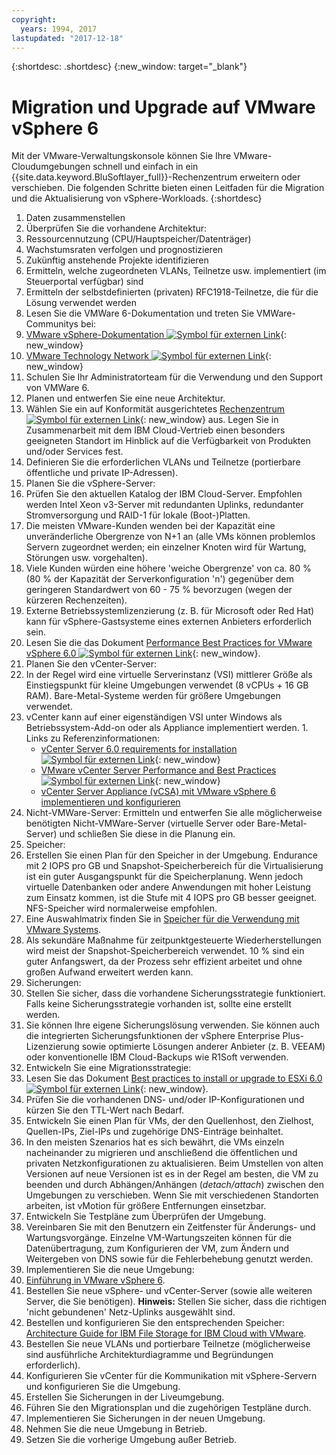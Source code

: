 ```yaml
---
copyright:
  years: 1994, 2017
lastupdated: "2017-12-18"
---
```


{:shortdesc: .shortdesc}
{:new_window: target="_blank"}

#  Migration und Upgrade auf VMware vSphere 6

Mit der VMware-Verwaltungskonsole können Sie Ihre VMware-Cloudumgebungen schnell und einfach in ein {{site.data.keyword.BluSoftlayer_full}}-Rechenzentrum erweitern oder verschieben. Die folgenden Schritte bieten einen Leitfaden für die Migration und die Aktualisierung von vSphere-Workloads.
{:shortdesc}

1. Daten zusammenstellen
2. Überprüfen Sie die vorhandene Architektur:
  1. Ressourcennutzung (CPU/Hauptspeicher/Datenträger)
  2. Wachstumsraten verfolgen und prognostizieren
  3. Zukünftig anstehende Projekte identifizieren
  4. Ermitteln, welche zugeordneten VLANs, Teilnetze usw. implementiert (im Steuerportal verfügbar) sind
  5. Ermitteln der selbstdefinierten (privaten) RFC1918-Teilnetze, die für die Lösung verwendet werden
3. Lesen Sie die VMWare 6-Dokumentation und treten Sie VMWare-Communitys bei:
  1. [VMware vSphere-Dokumentation ![Symbol für externen Link](../../icons/launch-glyph.svg "Symbol für externen Link")](https://docs.vmware.com/nl/VMware-vSphere/index.html){: new_window}
  2. [VMware Technology Network  ![Symbol für externen Link](../../icons/launch-glyph.svg "Symbol für externen Link")](https://communities.vmware.com/welcome){: new_window}
4. Schulen Sie Ihr Administratorteam für die Verwendung und den Support von VMWare 6.
5. Planen und entwerfen Sie eine neue Architektur.
6. Wählen Sie ein auf Konformität ausgerichtetes [Rechenzentrum ![Symbol für externen Link](../../icons/launch-glyph.svg "Symbol für externen Link")](https://www.ibm.com/cloud-computing/bluemix/data-centers){: new_window} aus. Legen Sie in Zusammenarbeit mit dem IBM Cloud-Vertrieb einen besonders geeigneten Standort im Hinblick auf die Verfügbarkeit von Produkten und/oder Services fest.
7. Definieren Sie die erforderlichen VLANs und Teilnetze (portierbare öffentliche und private IP-Adressen).
8. Planen Sie die vSphere-Server:
  1. Prüfen Sie den aktuellen Katalog der IBM Cloud-Server. Empfohlen werden Intel Xeon v3-Server mit redundanten Uplinks, redundanter Stromversorgung und RAID-1 für lokale (Boot-)Platten.
  2. Die meisten VMware-Kunden wenden bei der Kapazität eine unveränderliche Obergrenze von N+1 an (alle VMs können problemlos Servern zugeordnet werden; ein einzelner Knoten wird für Wartung, Störungen usw. vorgehalten).
  3. Viele Kunden würden eine höhere 'weiche Obergrenze' von ca. 80 % (80 % der Kapazität der Serverkonfiguration 'n') gegenüber dem geringeren Standardwert von 60 - 75 % bevorzugen (wegen der kürzeren Rechenzeiten).
  4. Externe Betriebssystemlizenzierung (z. B. für Microsoft oder Red Hat) kann für vSphere-Gastsysteme eines externen Anbieters erforderlich sein.
  5. Lesen Sie die das Dokument [Performance Best Practices for VMware vSphere 6.0 ![Symbol für externen Link](../../icons/launch-glyph.svg "Symbol für externen Link")](https://www.vmware.com/files/pdf/techpaper/VMware-PerfBest-Practices-vSphere6-0.pdf){: new_window}.
9. Planen Sie den vCenter-Server:
  1. In der Regel wird eine virtuelle Serverinstanz (VSI) mittlerer Größe als Einstiegspunkt für kleine Umgebungen verwendet (8 vCPUs + 16 GB RAM). Bare-Metal-Systeme werden für größere Umgebungen verwendet.
  2. vCenter kann auf einer eigenständigen VSI unter Windows als Betriebssystem-Add-on oder als Appliance implementiert werden.
    1. Links zu Referenzinformationen:
        * [vCenter Server 6.0 requirements for installation ![Symbol für externen Link](../../icons/launch-glyph.svg "Symbol für externen Link")](https://kb.vmware.com/s/article/2107948){: new_window}
        * [VMware vCenter Server Performance and Best Practices ![Symbol für externen Link](../../icons/launch-glyph.svg "Symbol für externen Link")](http://www.vmware.com/files/pdf/techpaper/vmware-vCenter6-perf.pdf){: new_window}
        * [vCenter Server Appliance (vCSA) mit VMware vSphere 6 implementieren und konfigurieren](vmware-vsphere-6-deploy-and-configure-vcenter-server-appliance-vcsa.html)
10. Nicht-VMWare-Server: Ermitteln und entwerfen Sie alle möglicherweise benötigten Nicht-VMWare-Server (virtuelle Server oder Bare-Metal-Server) und schließen Sie diese in die Planung ein.
11. Speicher:
  1. Erstellen Sie einen Plan für den Speicher in der Umgebung. Endurance mit 2 IOPS pro GB und Snapshot-Speicherbereich für die Virtualisierung ist ein guter Ausgangspunkt für die Speicherplanung. Wenn jedoch virtuelle Datenbanken oder andere Anwendungen mit hoher Leistung zum Einsatz kommen, ist die Stufe mit 4 IOPS pro GB besser geeignet. NFS-Speicher wird normalerweise empfohlen.  
  2. Eine Auswahlmatrix finden Sie in [Speicher für die Verwendung mit VMware Systems](select-storage-option-use-vmware.html).
  3. Als sekundäre Maßnahme für zeitpunktgesteuerte Wiederherstellungen wird meist der Snapshot-Speicherbereich verwendet. 10 % sind ein guter Anfangswert, da der Prozess sehr effizient arbeitet und ohne großen Aufwand erweitert werden kann.
12. Sicherungen:
  1. Stellen Sie sicher, dass die vorhandene Sicherungsstrategie funktioniert. Falls keine Sicherungsstrategie vorhanden ist, sollte eine erstellt werden.
  2. Sie können Ihre eigene Sicherungslösung verwenden. Sie können auch die integrierten Sicherungsfunktionen der vSphere Enterprise Plus-Lizenzierung sowie optimierte Lösungen anderer Anbieter (z. B. VEEAM) oder konventionelle IBM Cloud-Backups wie R1Soft verwenden.
13. Entwickeln Sie eine Migrationsstrategie:
  1. Lesen Sie das Dokument [Best practices to install or upgrade to ESXi 6.0 ![Symbol für externen Link](../../icons/launch-glyph.svg "Symbol für externen Link")](https://kb.vmware.com/s/article/2109712){: new_window}.
  2. Prüfen Sie die vorhandenen DNS- und/oder IP-Konfigurationen und kürzen Sie den TTL-Wert nach Bedarf. 
  3. Entwickeln Sie einen Plan für VMs, der den Quellenhost, den Zielhost, Quellen-IPs, Ziel-IPs und zugehörige DNS-Einträge beinhaltet.
  4. In den meisten Szenarios hat es sich bewährt, die VMs einzeln nacheinander zu migrieren und anschließend die öffentlichen und privaten Netzkonfigurationen zu aktualisieren. Beim Umstellen von alten Versionen auf neue Versionen ist es in der Regel am besten, die VM zu beenden und durch Abhängen/Anhängen (_detach/attach_) zwischen den Umgebungen zu verschieben. Wenn Sie mit verschiedenen Standorten arbeiten, ist vMotion für größere Entfernungen einsetzbar.
  5. Entwickeln Sie Testpläne zum Überprüfen der Umgebung.
  6. Vereinbaren Sie mit den Benutzern ein Zeitfenster für Änderungs- und Wartungsvorgänge. Einzelne VM-Wartungszeiten können für die Datenübertragung, zum Konfigurieren der VM, zum Ändern und Weitergeben von DNS sowie für die Fehlerbehebung genutzt werden.
14. Implementieren Sie die neue Umgebung:
  1. [Einführung in VMware vSphere 6](vmware-vsphere-6-getting-started.html).
  2. Bestellen Sie neue vSphere- und vCenter-Server (sowie alle weiteren Server, die Sie benötigen).
      **Hinweis:** Stellen Sie sicher, dass die richtigen 'nicht gebundenen' Netz-Uplinks ausgewählt sind.
  3. Bestellen und konfigurieren Sie den entsprechenden Speicher: [Architecture Guide for IBM File Storage for IBM Cloud with VMware](/docs/infrastructure/FileStorage/architecture-guide-file-storage-vmware.html).
  4. Bestellen Sie neue VLANs und portierbare Teilnetze (möglicherweise sind ausführliche Architekturdiagramme und Begründungen erforderlich).
  5. Konfigurieren Sie vCenter für die Kommunikation mit vSphere-Servern und konfigurieren Sie die Umgebung.
  6. Erstellen Sie Sicherungen in der Liveumgebung.
  7. Führen Sie den Migrationsplan und die zugehörigen Testpläne durch.
  8. Implementieren Sie Sicherungen in der neuen Umgebung.
  9. Nehmen Sie die neue Umgebung in Betrieb.
  10. Setzen Sie die vorherige Umgebung außer Betrieb.

